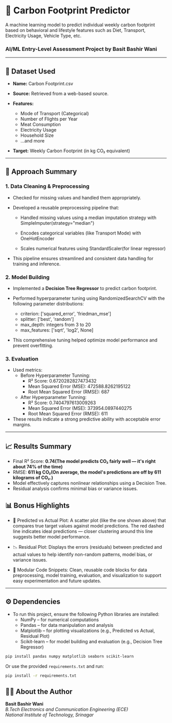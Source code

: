# 🌱 Carbon Footprint Predictor

A machine learning model to predict individual weekly carbon footprint based on behavioral and lifestyle features such as Diet, Transport, Electricity Usage, Vehicle Type, etc.

### AI/ML Entry-Level Assessment Project by Basit Bashir Wani

---

## 📂 Dataset Used

* **Name:** Carbon Footprint.csv
* **Source:** Retrieved from a web-based source.

* **Features:**

  * Mode of Transport (Categorical)
  * Number of Flights per Year
  * Meat Consumption
  * Electricity Usage
  * Household Size
  * ...and more
* **Target:** Weekly Carbon Footprint (in kg CO₂ equivalent)

---

## 🧠 Approach Summary

### 1. Data Cleaning & Preprocessing
* Checked for missing values and handled them appropriately.

* Developed a reusable preprocessing pipeline that:
  * Handled missing values using a median imputation strategy with SimpleImputer(strategy="median")

  * Encodes categorical variables (like Transport Mode) with OneHotEncoder

  * Scales numerical features using StandardScaler(for linear regressor)

* This pipeline ensures streamlined and consistent data handling for training and inference.
### 2. Model Building

* Implemented a **Decision Tree Regressor** to predict carbon footprint.
* Performed hyperparameter tuning using RandomizedSearchCV with the following parameter distributions:
  * criterion: ['squared_error', 'friedman_mse']
  * splitter: ['best', 'random']
  * max_depth: integers from 3 to 20
  * max_features: ['sqrt', 'log2', None]

* This comprehensive tuning helped optimize model performance and prevent overfitting.


### 3. Evaluation

* Used metrics:
   * Before Hyperparameter Tunning: 
     * R² Score: 0.6720282827473432
     * Mean Squared Error (MSE): 472588.8262195122
     * Root Mean Squared Error (RMSE): 687
   * After Hyperparameter Tunning: 
     * R² Score: 0.7404797613009263
     * Mean Squared Error (MSE): 373954.0897440275
     * Root Mean Squared Error (RMSE): 611
* These results indicate a strong predictive ability with acceptable error margins.

---
## 📈 Results Summary

- Final R² Score: **0.74(The model predicts CO₂ fairly well — it's right about 74% of the time)**
- RMSE: **611 kg CO₂(On average, the model's predictions are off by 611 kilograms of CO₂.)**
- Model effectively captures nonlinear relationships using a Decision Tree.
- Residual analysis confirms minimal bias or variance issues.


## 📊 Bonus Highlights

* 📌 Predicted vs Actual Plot: A scatter plot (like the one shown above) that compares true target values against model predictions. The red dashed line indicates ideal predictions — closer clustering around this line suggests better model performance.

* 📉 Residual Plot: Displays the errors (residuals) between predicted and actual values to help identify non-random patterns, model bias, or variance issues.

* 🧩 Modular Code Snippets: Clean, reusable code blocks for data preprocessing, model training, evaluation, and visualization to support easy experimentation and future updates.

---

## ⚙️ Dependencies

* To run this project, ensure the following Python libraries are installed:
  * NumPy – for numerical computations
  * Pandas – for data manipulation and analysis
  * Matplotlib – for plotting visualizations (e.g., Predicted vs Actual, Residual Plot)
  * Scikit-learn – for model building and evaluation (e.g., Decision Tree Regressor)

```bash
pip install pandas numpy matplotlib seaborn scikit-learn
```

Or use the provided `requirements.txt` and run: 
```bash
pip install -r requirements.txt
```
## 👨‍💻 About the Author

**Basit Bashir Wani**  
*B.Tech Electronics and Communication Engineering (ECE)*  
*National Institute of Technology, Srinagar*

